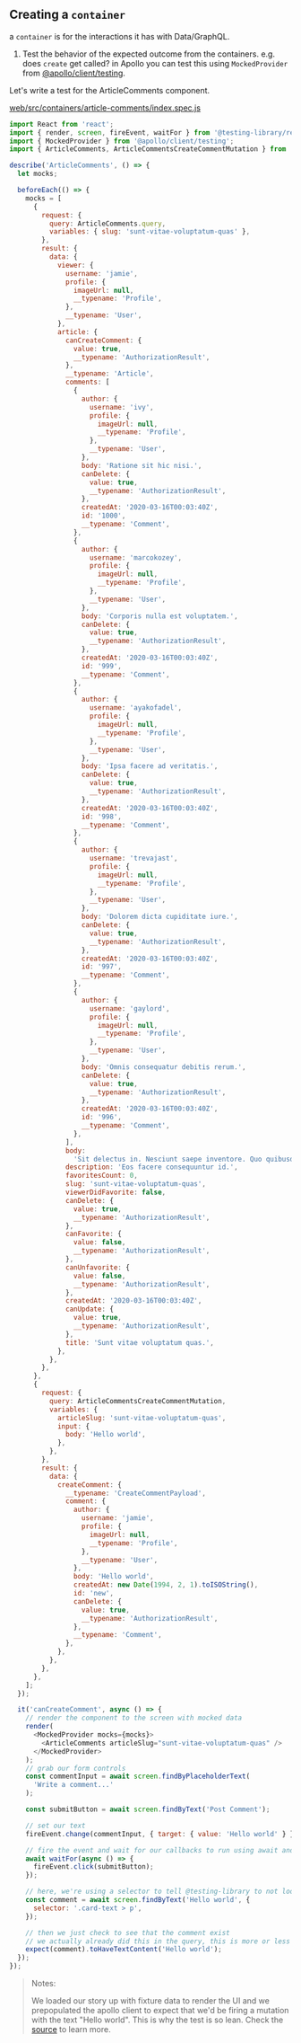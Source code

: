 ## Creating a `container`

a `container` is for the interactions it has with Data/GraphQL.

1.  Test the behavior of the expected outcome from the containers. e.g. does `create` get called? in Apollo you can test this using `MockedProvider` from [@apollo/client/testing][@apollo/client/testing].

[@apollo/client/testing]: https://www.apollographql.com/docs/react/api/react-testing

Let's write a test for the ArticleComments component.

[web/src/containers/article-comments/index.spec.js][web/src/containers/article-comments/index.spec.js]

```js
import React from 'react';
import { render, screen, fireEvent, waitFor } from '@testing-library/react';
import { MockedProvider } from '@apollo/client/testing';
import { ArticleComments, ArticleCommentsCreateCommentMutation } from '.';

describe('ArticleComments', () => {
  let mocks;

  beforeEach(() => {
    mocks = [
      {
        request: {
          query: ArticleComments.query,
          variables: { slug: 'sunt-vitae-voluptatum-quas' },
        },
        result: {
          data: {
            viewer: {
              username: 'jamie',
              profile: {
                imageUrl: null,
                __typename: 'Profile',
              },
              __typename: 'User',
            },
            article: {
              canCreateComment: {
                value: true,
                __typename: 'AuthorizationResult',
              },
              __typename: 'Article',
              comments: [
                {
                  author: {
                    username: 'ivy',
                    profile: {
                      imageUrl: null,
                      __typename: 'Profile',
                    },
                    __typename: 'User',
                  },
                  body: 'Ratione sit hic nisi.',
                  canDelete: {
                    value: true,
                    __typename: 'AuthorizationResult',
                  },
                  createdAt: '2020-03-16T00:03:40Z',
                  id: '1000',
                  __typename: 'Comment',
                },
                {
                  author: {
                    username: 'marcokozey',
                    profile: {
                      imageUrl: null,
                      __typename: 'Profile',
                    },
                    __typename: 'User',
                  },
                  body: 'Corporis nulla est voluptatem.',
                  canDelete: {
                    value: true,
                    __typename: 'AuthorizationResult',
                  },
                  createdAt: '2020-03-16T00:03:40Z',
                  id: '999',
                  __typename: 'Comment',
                },
                {
                  author: {
                    username: 'ayakofadel',
                    profile: {
                      imageUrl: null,
                      __typename: 'Profile',
                    },
                    __typename: 'User',
                  },
                  body: 'Ipsa facere ad veritatis.',
                  canDelete: {
                    value: true,
                    __typename: 'AuthorizationResult',
                  },
                  createdAt: '2020-03-16T00:03:40Z',
                  id: '998',
                  __typename: 'Comment',
                },
                {
                  author: {
                    username: 'trevajast',
                    profile: {
                      imageUrl: null,
                      __typename: 'Profile',
                    },
                    __typename: 'User',
                  },
                  body: 'Dolorem dicta cupiditate iure.',
                  canDelete: {
                    value: true,
                    __typename: 'AuthorizationResult',
                  },
                  createdAt: '2020-03-16T00:03:40Z',
                  id: '997',
                  __typename: 'Comment',
                },
                {
                  author: {
                    username: 'gaylord',
                    profile: {
                      imageUrl: null,
                      __typename: 'Profile',
                    },
                    __typename: 'User',
                  },
                  body: 'Omnis consequatur debitis rerum.',
                  canDelete: {
                    value: true,
                    __typename: 'AuthorizationResult',
                  },
                  createdAt: '2020-03-16T00:03:40Z',
                  id: '996',
                  __typename: 'Comment',
                },
              ],
              body:
                'Sit delectus in. Nesciunt saepe inventore. Quo quibusdam facere. Rem aliquam est. Est eveniet rerum. Porro enim consequatur. Sit culpa fuga. Accusamus dolores eaque. Id reiciendis totam. Quibusdam quod exercitationem.',
              description: 'Eos facere consequuntur id.',
              favoritesCount: 0,
              slug: 'sunt-vitae-voluptatum-quas',
              viewerDidFavorite: false,
              canDelete: {
                value: true,
                __typename: 'AuthorizationResult',
              },
              canFavorite: {
                value: false,
                __typename: 'AuthorizationResult',
              },
              canUnfavorite: {
                value: false,
                __typename: 'AuthorizationResult',
              },
              createdAt: '2020-03-16T00:03:40Z',
              canUpdate: {
                value: true,
                __typename: 'AuthorizationResult',
              },
              title: 'Sunt vitae voluptatum quas.',
            },
          },
        },
      },
      {
        request: {
          query: ArticleCommentsCreateCommentMutation,
          variables: {
            articleSlug: 'sunt-vitae-voluptatum-quas',
            input: {
              body: 'Hello world',
            },
          },
        },
        result: {
          data: {
            createComment: {
              __typename: 'CreateCommentPayload',
              comment: {
                author: {
                  username: 'jamie',
                  profile: {
                    imageUrl: null,
                    __typename: 'Profile',
                  },
                  __typename: 'User',
                },
                body: 'Hello world',
                createdAt: new Date(1994, 2, 1).toISOString(),
                id: 'new',
                canDelete: {
                  value: true,
                  __typename: 'AuthorizationResult',
                },
                __typename: 'Comment',
              },
            },
          },
        },
      },
    ];
  });

  it('canCreateComment', async () => {
    // render the component to the screen with mocked data
    render(
      <MockedProvider mocks={mocks}>
        <ArticleComments articleSlug="sunt-vitae-voluptatum-quas" />
      </MockedProvider>
    );
    // grab our form controls
    const commentInput = await screen.findByPlaceholderText(
      'Write a comment...'
    );

    const submitButton = await screen.findByText('Post Comment');

    // set our text
    fireEvent.change(commentInput, { target: { value: 'Hello world' } });

    // fire the event and wait for our callbacks to run using await and async callback
    await waitFor(async () => {
      fireEvent.click(submitButton);
    });

    // here, we're using a selector to tell @testing-library to not look for the input field with the text 'Hello world'
    const comment = await screen.findByText('Hello world', {
      selector: '.card-text > p',
    });

    // then we just check to see that the comment exist
    // we actually already did this in the query, this is more or less to make the assertion.
    expect(comment).toHaveTextContent('Hello world');
  });
});
```

> Notes:
>
> We loaded our story up with fixture data to render the UI and we prepopulated the apollo client to expect that we'd be firing a mutation with the text "Hello world". This is why the test is so lean. Check the [source][web/src/containers/article-comments/index.stories.js] to learn more.

[web/src/containers/article-comments/index.js]: https://github.com/lifeiscontent/realworld/blob/master/web/src/containers/article-comments/index.js
[web/src/containers/article-comments/index.stories.js]: https://github.com/lifeiscontent/realworld/blob/master/web/src/containers/article-comments/index.stories.js
[web/src/containers/article-comments/index.spec.js]: https://github.com/lifeiscontent/realworld/blob/master/web/src/containers/article-comments/index.spec.js
